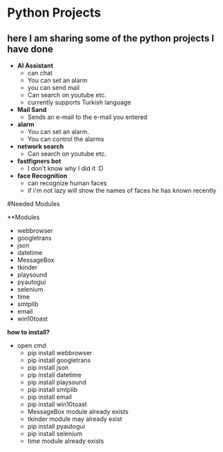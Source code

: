 # Python Projects

## here I am sharing some of the python projects I have done

  - **AI Assistant** <br/>
    - can chat 
    - You can set an alarm
    - you can send mail
    - Can search on youtube etc.
    - currently supports Turkish language 
  - **Mail Sand** <br/>
    - Sends an e-mail to the e-mail you entered
  - **alarm** <br/>
    - You can set an alarm.
    - You can control the alarms
  - **network search** <br/>
    - Can search on youtube etc.
  - **fastfigners bot** <br/>
    - I don't know why I did it :D
  - **face Recognition**
    - can recognize human faces
    - if i'm not lazy will show the names of faces he has known recently

#Needed Modules

**Modules
- webbrowser
- googletrans
- json
- datetime
- MessageBox
- tkinder
- playsound
- pyautogui
- selenium
- time
- smtplib
- email
- win10toast

**how to install?**
   - open cmd
      - pip install webbrowser
      - pip install googletrans
      - pip install json
      - pip install datetime
      - pip install playsound
      - pip install smtplib
      - pip install email
      - pip install win10toast
      - MessageBox module already exists
      - tkinder module may already exist
      - pip install pyautogui
      - pip install selenium
      - time module already exists
